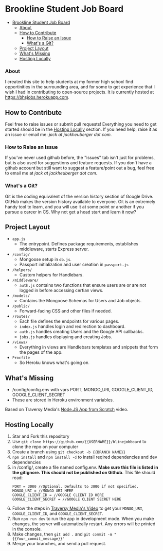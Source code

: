 # Brookline Student Job Board

- [Brookline Student Job Board](#brookline-student-job-board)
    - [About](#about)
  - [How to Contribute](#how-to-contribute)
    - [How to Raise an Issue](#how-to-raise-an-issue)
    - [What's a Git?](#whats-a-git)
  - [Project Layout](#project-layout)
  - [What's Missing](#whats-missing)
  - [Hosting Locally](#hosting-locally)

### About
I created this site to help students at my former high school find opportinities in the surrounding area, and for some to get experience that I wish I had in contributing to open-source projects. It is currently hosted at https://bhsjobs.herokuapp.com.

## How to Contribute
Feel free to raise issues or submit pull requests! Everything you need to get started should be in the [Hosting Locally](#hosting-locally) section. If you need help, raise it as an issue or email me: *jack at jackheuberger dot com*.

### How to Raise an Issue
If you've never used github before, the "Issues" tab isn't just for problems, but is also used for suggestions and feature requests. If you don't have a github account but still want to suggest a feature/point out a bug, feel free to email me at *jack at jackheuberger dot com*.

### What's a Git?
Git is the coding equivalent of the version history section of Google Drive. GitHub makes the version history available to everyone. Git is an extremely handy tool to learn, and you will use it at some point or another if you pursue a career in CS. Why not get a head start and learn it [now](https://try.github.io/)?

## Project Layout
- ```app.js```
  - The entrypoint. Defines package requirements, establishes middleware, starts Express server.
- ```/config/```
  - Mongoose setup in ```db.js```.
  - Passport initialization and user creation in ```passport.js```
- ```/helpers/```
  - Custom helpers for Handlebars. 
- ```/middleware/```
  - ```auth.js``` contains two functions that ensure users are or are not logged in before accessing certian views.
- ```/models/```
  - Contains the Mongoose Schemas for Users and Job objects. 
- ```/public/```
  - Forward-facing CSS and other files if needed.
- ```/routes/```
  - Each file defines the endpoints for various pages. 
  - ```index.js``` handles login and redirection to dashboard. 
  - ```auth.js``` handles creating Users and the Google API callbacks.
  - ```jobs.js``` handles displaying and creating Jobs.
- ```/views/```
  - Everything in views are Handlebars templates and snippets that form the pages of the app.
- ```Procfile```
  - So Heroku knows what's going on.

## What's Missing
- /config/config.env with vars PORT, MONGO_URI, GOOGLE_CLIENT_ID, GOOGLE_CLIENT_SECRET
- These are stored in Heroku environment variables. 

Based on Traversy Media's [Node.JS App from Scratch](https://www.youtube.com/watch?v=SBvmnHTQIPY) video.
## Hosting Locally
1. Star and Fork this repository
2. Use ```git clone https://github.com/{{USERNAME}}/blinejobboard``` to clone the repo on your computer
3. Create a branch using ```git checkout -b {{BRANCH NAME}}```
4. ```npm install``` and ```npm install -d``` to install reqired dependencies and dev dependencies
5. in /config/, create a file named config.env. **Make sure this file is listed in the gitignore. This should not be published on Github.** This file should read:
    ```
    PORT = 3000 //Optional. Defaults to 3000 if not specified.
    MONGO_URI = //MONGO URI HERE
    GOOGLE_CLIENT_ID = //GOOGLE CLIENT ID HERE
    GOOGLE_CLIENT_SECRET = //GOOGLE CLIENT SECRET HERE
    ```
6. Follow the steps in [Traversy Media's Video](https://www.youtube.com/watch?v=SBvmnHTQIPY) to get your ```MONGO_URI```, ```GOOGLE_CLIENT_ID```, and ```GOOGLE_CLIENT_SECRET```.
7. Run ```npm run dev``` to run the app in development mode. When you make changes, the server will automatically restart. Any errors will be printed in the console.
8. Make changes, then ```git add .``` and ```git commit -m "{{Your_commit_message}}"```
9. Merge your branches, and send a pull request. 
